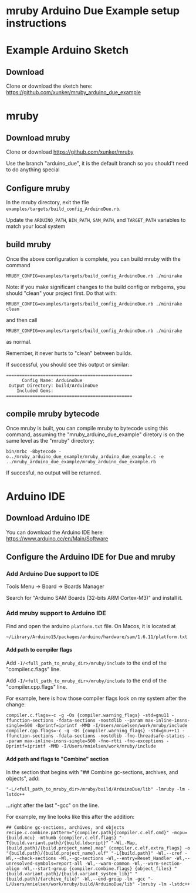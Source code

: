 mruby Arduino Due Example setup instructions
============================================

# Example Arduino Sketch

## Download

Clone or download the sketch here: https://github.com/xunker/mruby_arduino_due_example

# mruby

## Download mruby

Clone or download https://github.com/xunker/mruby

Use the branch "arduino_due", it is the default branch so you should't need
to do anything special

## Configure mruby

In the mruby directory, exit the file `examples/targets/build_config_ArduinoDue.rb`.

Update the `ARDUINO_PATH`, `BIN_PATH`, `SAM_PATH`, and `TARGET_PATH` variables
to match your local system

## build mruby

Once the above configuration is complete, you can build mruby with the command

`MRUBY_CONFIG=examples/targets/build_config_ArduinoDue.rb ./minirake`

Note: if you make significant changes to the build config or mrbgems, you should
"clean" your project first.  Do that with:

`MRUBY_CONFIG=examples/targets/build_config_ArduinoDue.rb ./minirake clean`

and then call

`MRUBY_CONFIG=examples/targets/build_config_ArduinoDue.rb ./minirake`

as normal.

Remember, it never hurts to "clean" between builds.

If successful, you should see this output or similar:

```
================================================
      Config Name: ArduinoDue
 Output Directory: build/ArduinoDue
    Included Gems:
================================================
```

## compile mruby bytecode

Once mruby is built, you can compile mruby to bytecode using this command,
assuming the "mruby_arduino_due_example" diretory is on the same level as the
"mruby" directory:

```
bin/mrbc -Bbytecode -o../mruby_arduino_due_example/mruby_arduino_due_example.c -e ../mruby_arduino_due_example/mruby_arduino_due_example.rb
```

If succesful, no output will be returned.

# Arduino IDE

## Download Arduino IDE

You can download the Arduino IDE here: https://www.arduino.cc/en/Main/Software

## Configure the Arduino IDE for Due and mruby

### Add Arduino Due support to IDE

Tools Menu ->
  Board ->
    Boards Manager

Search for "Arduino SAM Boards (32-bits ARM Cortex-M3)" and install it.

### Add mruby support to Arduino IDE

Find and open the arduino `platform.txt` file. On Macos, it is located at

`~/Library/Arduino15/packages/arduino/hardware/sam/1.6.11/platform.txt`


#### Add path to compiler flags

Add `-I/<full_path_to_mruby_dir>/mruby/include` to the end of the "compiler.c.flags" line.

Add `-I/<full_path_to_mruby_dir>/mruby/include` to the end of the "compiler.cpp.flags" line.

For example, here is how those compiler flags look on my system after the change:

```
compiler.c.flags=-c -g -Os {compiler.warning_flags} -std=gnu11 -ffunction-sections -fdata-sections -nostdlib --param max-inline-insns-single=500 -Dprintf=iprintf -MMD -I/Users/mnielsen/work/mruby/include
compiler.cpp.flags=-c -g -Os {compiler.warning_flags} -std=gnu++11 -ffunction-sections -fdata-sections -nostdlib -fno-threadsafe-statics --param max-inline-insns-single=500 -fno-rtti -fno-exceptions -Dprintf=iprintf -MMD -I/Users/mnielsen/work/mruby/include
```

#### Add path and flags to "Combine" section

In the section that begins with "## Combine gc-sections, archives, and objects",
add:

`"-L/<full_path_to_mruby_dir>/mruby/build/ArduinoDue/lib" -lmruby -lm -lstdc++`

...right after the last "-gcc" on the line.

For example, my line looks like this after the addition:

```
## Combine gc-sections, archives, and objects
recipe.c.combine.pattern="{compiler.path}{compiler.c.elf.cmd}" -mcpu={build.mcu} -mthumb {compiler.c.elf.flags} "-T{build.variant.path}/{build.ldscript}" "-Wl,-Map,{build.path}/{build.project_name}.map" {compiler.c.elf.extra_flags} -o "{build.path}/{build.project_name}.elf" "-L{build.path}" -Wl,--cref -Wl,--check-sections -Wl,--gc-sections -Wl,--entry=Reset_Handler -Wl,--unresolved-symbols=report-all -Wl,--warn-common -Wl,--warn-section-align -Wl,--start-group {compiler.combine.flags} {object_files} "{build.variant.path}/{build.variant_system_lib}" "{build.path}/{archive_file}" -Wl,--end-group -lm -gcc "-L/Users/mnielsen/work/mruby/build/ArduinoDue/lib" -lmruby -lm -lstdc++
```
